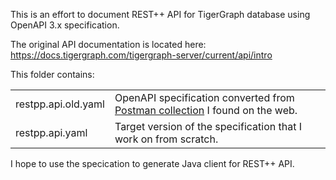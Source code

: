 This is an effort to document REST++ API for TigerGraph database using OpenAPI 3.x specification.

The original API documentation is located here: https://docs.tigergraph.com/tigergraph-server/current/api/intro

This folder contains:

|                     |                                                                                                                                           |
|---------------------|-------------------------------------------------------------------------------------------------------------------------------------------|
| restpp.api.old.yaml | OpenAPI specification converted from [Postman collection](https://github.com/TigerGraph-DevLabs/TigerGraph-Postman) I found on the web.   |
| restpp.api.yaml     | Target version of the specification that I work on from scratch.                                                                          |

I hope to use the specication to generate Java client for REST++ API.
